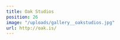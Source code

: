 ```yaml
---
title: Oak Studios
position: 26
image: "/uploads/gallery__oakstudios.jpg"
url: http://oak.is/
---
```


